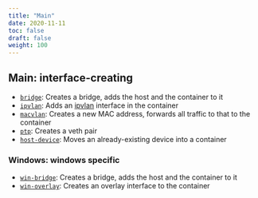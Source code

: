 ```yaml
---
title: "Main"
date: 2020-11-11
toc: false
draft: false
weight: 100
---
```


## Main: interface-creating
* [`bridge`](bridge): Creates a bridge, adds the host and the container to it
* [`ipvlan`](ipvlan): Adds an [ipvlan](https://www.kernel.org/doc/Documentation/networking/ipvlan.txt) interface in the container
* [`macvlan`](macvlan): Creates a new MAC address, forwards all traffic to that to the container
* [`ptp`](ptp): Creates a veth pair
* [`host-device`](host-device): Moves an already-existing device into a container

### Windows: windows specific
* [`win-bridge`](win-bridge): Creates a bridge, adds the host and the container to it
* [`win-overlay`](win-overlay): Creates an overlay interface to the container

